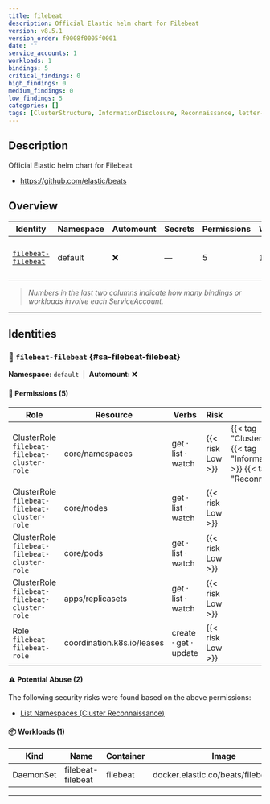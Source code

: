 ```yaml
---
title: filebeat
description: Official Elastic helm chart for Filebeat
version: v8.5.1
version_order: f0008f0005f0001
date: ""
service_accounts: 1
workloads: 1
bindings: 5
critical_findings: 0
high_findings: 0
medium_findings: 0
low_findings: 5
categories: []
tags: [ClusterStructure, InformationDisclosure, Reconnaissance, letter-F]
---
```


## Description

Official Elastic helm chart for Filebeat

- https://github.com/elastic/beats

## Overview

| Identity                                     | Namespace | Automount | Secrets | Permissions | Workloads | Risk               |
| -------------------------------------------- | --------- | --------- | ------- | ----------- | --------- | ------------------ |
| [`filebeat-filebeat`](#sa-filebeat-filebeat) | default   | ❌        | —       | 5           | 1         | {{< risk "Low" >}} |

> _Numbers in the last two columns indicate how many bindings or workloads involve each ServiceAccount._

---

## Identities

### 🤖 `filebeat-filebeat` {#sa-filebeat-filebeat}

**Namespace:** `default` &nbsp;|&nbsp; **Automount:** ❌

#### 🔑 Permissions (5)

| Role                                         | Resource                   | Verbs                 | Risk             | Tags                                                                                            |
| -------------------------------------------- | -------------------------- | --------------------- | ---------------- | ----------------------------------------------------------------------------------------------- |
| ClusterRole `filebeat-filebeat-cluster-role` | core/namespaces            | get · list · watch    | {{< risk Low >}} | {{< tag "ClusterStructure" >}} {{< tag "InformationDisclosure" >}} {{< tag "Reconnaissance" >}} |
| ClusterRole `filebeat-filebeat-cluster-role` | core/nodes                 | get · list · watch    | {{< risk Low >}} |                                                                                                 |
| ClusterRole `filebeat-filebeat-cluster-role` | core/pods                  | get · list · watch    | {{< risk Low >}} |                                                                                                 |
| ClusterRole `filebeat-filebeat-cluster-role` | apps/replicasets           | get · list · watch    | {{< risk Low >}} |                                                                                                 |
| Role `filebeat-filebeat-role`                | coordination.k8s.io/leases | create · get · update | {{< risk Low >}} |                                                                                                 |

#### ⚠️ Potential Abuse (2)

The following security risks were found based on the above permissions:

- [List Namespaces (Cluster Reconnaissance)](/rules/1082)

#### 📦 Workloads (1)

| Kind      | Name              | Container | Image                                  |
| --------- | ----------------- | --------- | -------------------------------------- |
| DaemonSet | filebeat-filebeat | filebeat  | docker.elastic.co/beats/filebeat:8.5.1 |

---
